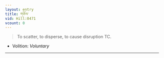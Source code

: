 ```yaml
---
layout: entry
title: གཅོལ་
vid: Hill:0471
vcount: 0
---
```

> To scatter, to disperse, to cause disruption TC\.

* Volition: _Voluntary_

---


